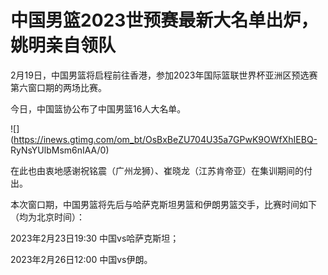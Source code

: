 # 中国男篮2023世预赛最新大名单出炉，姚明亲自领队

2月19日，中国男篮将启程前往香港，参加2023年国际篮联世界杯亚洲区预选赛第六窗口期的两场比赛。

今日，中国篮协公布了中国男篮16人大名单。

![](https://inews.gtimg.com/om_bt/OsBxBeZU704U35a7GPwK9OWfXhIEBQ-
RyNsYUlbMsm6nIAA/0)

在此也由衷地感谢祝铭震（广州龙狮）、崔晓龙（江苏肯帝亚）在集训期间的付出。

本次窗口期，中国男篮将先后与哈萨克斯坦男篮和伊朗男篮交手，比赛时间如下（均为北京时间）：

2023年2月23日19:30 中国vs哈萨克斯坦；

2023年2月26日12:00 中国vs伊朗。

